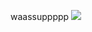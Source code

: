 
<p>
  waassuppppp
  <img src="https://images-wixmp-ed30a86b8c4ca887773594c2.wixmp.com/f/e13921b0-613c-4dfb-b327-e5c631dd6096/daobx7o-2ba356cb-4f3b-441a-8a72-613c448a5a03.png?token=eyJ0eXAiOiJKV1QiLCJhbGciOiJIUzI1NiJ9.eyJzdWIiOiJ1cm46YXBwOjdlMGQxODg5ODIyNjQzNzNhNWYwZDQxNWVhMGQyNmUwIiwiaXNzIjoidXJuOmFwcDo3ZTBkMTg4OTgyMjY0MzczYTVmMGQ0MTVlYTBkMjZlMCIsIm9iaiI6W1t7InBhdGgiOiJcL2ZcL2UxMzkyMWIwLTYxM2MtNGRmYi1iMzI3LWU1YzYzMWRkNjA5NlwvZGFvYng3by0yYmEzNTZjYi00ZjNiLTQ0MWEtOGE3Mi02MTNjNDQ4YTVhMDMucG5nIn1dXSwiYXVkIjpbInVybjpzZXJ2aWNlOmZpbGUuZG93bmxvYWQiXX0.n1NUdZ54W0fmEKwtgU2dntWYEA30eMq0UupiYiVlOWM">
</p>
